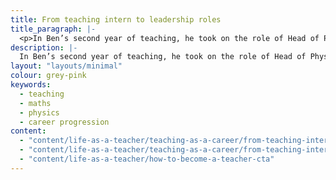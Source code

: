 ```yaml
---
title: From teaching intern to leadership roles
title_paragraph: |-
  <p>In Ben’s second year of teaching, he took on the role of Head of Physics. 3 years later, he was promoted to Assistant Head of Maths.</p>
description: |-
  In Ben’s second year of teaching, he took on the role of Head of Physics. 3 years later, he was promoted to Assistant Head of Maths.
layout: "layouts/minimal"
colour: grey-pink
keywords:
  - teaching
  - maths
  - physics
  - career progression
content: 
  - "content/life-as-a-teacher/teaching-as-a-career/from-teaching-intern-to-leadership-roles/header" 
  - "content/life-as-a-teacher/teaching-as-a-career/from-teaching-intern-to-leadership-roles/article"
  - "content/life-as-a-teacher/how-to-become-a-teacher-cta"
---
```

